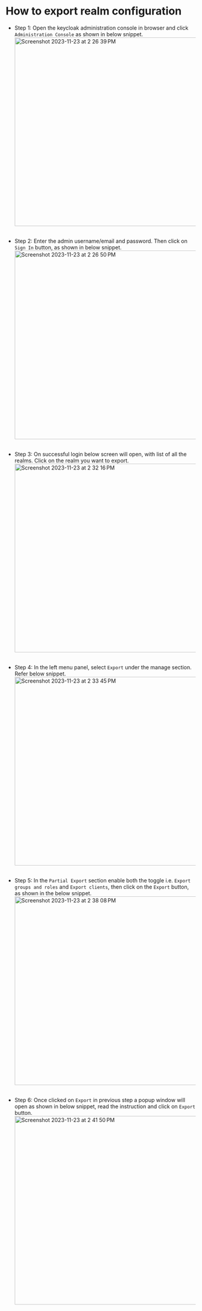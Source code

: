 # How to export realm configuration
* Step 1: Open the keycloak administration console in browser and click `Administration Console` as shown in below snippet.
<img width="500" alt="Screenshot 2023-11-23 at 2 26 39 PM" src="https://github.com/fynarfin/ph-ee-env-template/assets/31315800/6d24b6a0-f98a-4298-87c3-0db6b2e1789a"><br><br>

* Step 2: Enter the admin username/email and password. Then click on `Sign In` button,  as shown in below snippet.
<img width="500" alt="Screenshot 2023-11-23 at 2 26 50 PM" src="https://github.com/fynarfin/ph-ee-env-template/assets/31315800/064d6bb9-b5f4-456a-b5a3-57f4b30a6575"><br><br>

* Step 3: On successful login below screen will open, with list of all the realms. Click on the realm you want to export.
<img width="500" alt="Screenshot 2023-11-23 at 2 32 16 PM" src="https://github.com/fynarfin/ph-ee-env-template/assets/31315800/833171cf-b769-4c22-acc4-c0a6979b55d7"><br><br>

* Step 4: In the left menu panel, select `Export` under the manage section. Refer below snippet.
<img width="500" alt="Screenshot 2023-11-23 at 2 33 45 PM" src="https://github.com/fynarfin/ph-ee-env-template/assets/31315800/342dce17-e364-41fd-be99-e80e808e4058"><br><br>

* Step 5: In the `Partial Export` section enable both the toggle i.e. `Export groups and roles` and `Export clients`, then click on the `Export` button, as shown in the below snippet.
<img width="500" alt="Screenshot 2023-11-23 at 2 38 08 PM" src="https://github.com/fynarfin/ph-ee-env-template/assets/31315800/1a315cdb-a690-475a-9749-066336ad78a5"><br><br>

* Step 6: Once clicked on `Export` in previous step a popup window will open as shown in below snippet, read the instruction and click on `Export` button.
<img width="500" alt="Screenshot 2023-11-23 at 2 41 50 PM" src="https://github.com/fynarfin/ph-ee-env-template/assets/31315800/7124de04-36fe-438b-96ca-83dd66bf23e8"><br><br>
